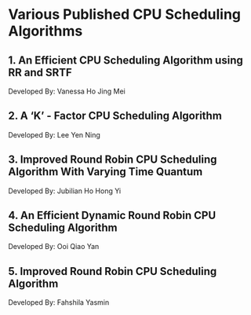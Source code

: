 # Various Published CPU Scheduling Algorithms

## 1.	An Efficient CPU Scheduling Algorithm using RR and SRTF
Developed By: Vanessa Ho Jing Mei

## 2.	A ‘K’ - Factor CPU Scheduling Algorithm
Developed By: Lee Yen Ning

## 3.	Improved Round Robin CPU Scheduling Algorithm With Varying Time Quantum
Developed By: Jubilian Ho Hong Yi

## 4.	An Efficient Dynamic Round Robin CPU Scheduling Algorithm
Developed By: Ooi Qiao Yan

## 5.	Improved Round Robin CPU Scheduling Algorithm
Developed By: Fahshila Yasmin

